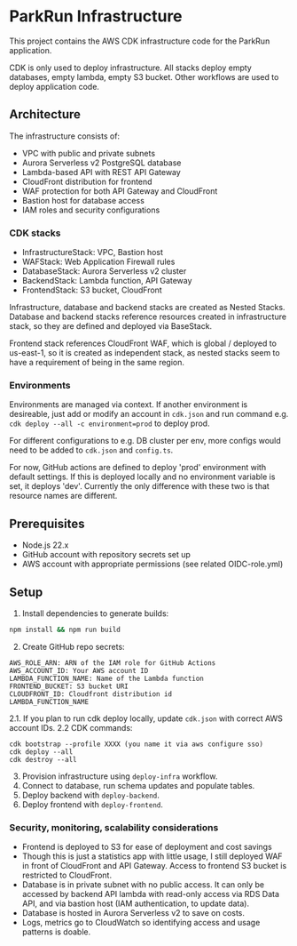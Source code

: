 # ParkRun Infrastructure

This project contains the AWS CDK infrastructure code for the ParkRun application.

CDK is only used to deploy infrastructure. All stacks deploy empty databases, empty lambda, empty S3 bucket. Other workflows are used to deploy application code.

## Architecture

The infrastructure consists of:
- VPC with public and private subnets
- Aurora Serverless v2 PostgreSQL database
- Lambda-based API with REST API Gateway
- CloudFront distribution for frontend
- WAF protection for both API Gateway and CloudFront
- Bastion host for database access
- IAM roles and security configurations

### CDK stacks
- InfrastructureStack: VPC, Bastion host
- WAFStack: Web Application Firewall rules
- DatabaseStack: Aurora Serverless v2 cluster
- BackendStack: Lambda function, API Gateway
- FrontendStack: S3 bucket, CloudFront

Infrastructure, database and backend stacks are created as Nested Stacks. Database and backend stacks reference resources created in infrastructure stack, so they are defined and deployed via BaseStack.

Frontend stack references CloudFront WAF, which is global / deployed to us-east-1, so it is created as independent stack, as nested stacks seem to have a requirement of being in the same region.

### Environments
Environments are managed via context. If another environment is desireable, just add or modify an account in `cdk.json` and run command e.g. `cdk deploy --all -c environment=prod` to deploy prod.

For different configurations to e.g. DB cluster per env, more configs would need to be added to `cdk.json` and `config.ts`.

For now, GitHub actions are defined to deploy 'prod' environment with default settings. If this is deployed locally and no environment variable is set, it deploys 'dev'. Currently the only difference with these two is that resource names are different.


## Prerequisites

- Node.js 22.x
- GitHub account with repository secrets set up
- AWS account with appropriate permissions (see related OIDC-role.yml)

## Setup

1. Install dependencies to generate builds:
```bash
npm install && npm run build
```
2. Create GitHub repo secrets:
```
AWS_ROLE_ARN: ARN of the IAM role for GitHub Actions
AWS_ACCOUNT_ID: Your AWS account ID
LAMBDA_FUNCTION_NAME: Name of the Lambda function
FRONTEND_BUCKET: S3 bucket URI
CLOUDFRONT_ID: Cloudfront distribution id
LAMBDA_FUNCTION_NAME
```
2.1. If you plan to run cdk deploy locally, update `cdk.json` with correct AWS account IDs.
2.2 CDK commands:
```
cdk bootstrap --profile XXXX (you name it via aws configure sso)
cdk deploy --all
cdk destroy --all
```
3. Provision infrastructure using `deploy-infra` workflow.
4. Connect to database, run schema updates and populate tables.
5. Deploy backend with `deploy-backend`.
6. Deploy frontend with `deploy-frontend`.

### Security, monitoring, scalability considerations
- Frontend is deployed to S3 for ease of deployment and cost savings
- Though this is just a statistics app with little usage, I still deployed WAF in front of CloudFront and API Gateway. Access to frontend S3 bucket is restricted to CloudFront.
- Database is in private subnet with no public access. It can only be accessed by backend API lambda with read-only access via RDS Data API, and via bastion host (IAM authentication, to update data).
- Database is hosted in Aurora Serverless v2 to save on costs.
- Logs, metrics go to CloudWatch so identifying access and usage patterns is doable.